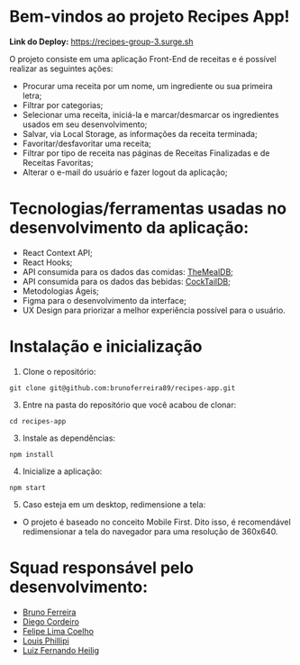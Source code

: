 # Bem-vindos ao projeto Recipes App!

**Link do Deploy:** https://recipes-group-3.surge.sh

O projeto consiste em uma aplicação Front-End de receitas e é possível realizar as seguintes ações:

- Procurar uma receita por um nome, um ingrediente ou sua primeira letra;
- Filtrar por categorias;
- Selecionar uma receita, iniciá-la e marcar/desmarcar os ingredientes usados em seu desenvolvimento;
- Salvar, via Local Storage, as informações da receita terminada;
- Favoritar/desfavoritar uma receita;
- Filtrar por tipo de receita nas páginas de Receitas Finalizadas e de Receitas Favoritas;
- Alterar o e-mail do usuário e fazer logout da aplicação;

# Tecnologias/ferramentas usadas no desenvolvimento da aplicação:

- React Context API;
- React Hooks;
- API consumida para os dados das comidas: [TheMealDB](https://www.themealdb.com/);
- API consumida para os dados das bebidas: [CockTailDB](https://www.thecocktaildb.com/);
- Metodologias Ágeis;
- Figma para o desenvolvimento da interface;
- UX Design para priorizar a melhor experiência possível para o usuário.

# Instalação e inicialização

  1. Clone o repositório:

    git clone git@github.com:brunoferreira89/recipes-app.git
  
  3. Entre na pasta do repositório que você acabou de clonar:

    cd recipes-app

  3. Instale as dependências:

    npm install

  4. Inicialize a aplicação:
  
    npm start

  5. Caso esteja em um desktop, redimensione a tela:

  - O projeto é baseado no conceito Mobile First. Dito isso, é recomendável redimensionar a tela do navegador para uma resolução de 360x640.

# Squad responsável pelo desenvolvimento:

  - [Bruno Ferreira](https://github.com/brunoferreira89)
  - [Diego Cordeiro](https://github.com/Diego-Cordeiro0406)
  - [Felipe Lima Coelho](https://github.com/felipe-lima-coelho)
  - [Louis Phillipi](https://github.com/Louisph08)
  - [Luiz Fernando Heilig](https://github.com/luizheilig)  
